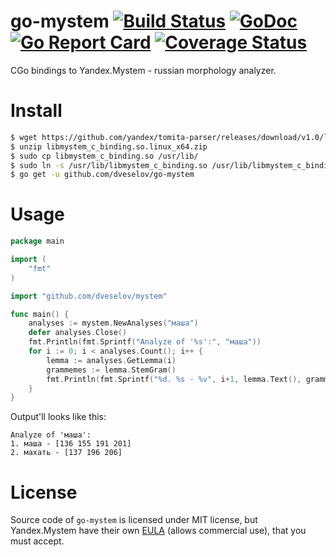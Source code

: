 # go-mystem [![Build Status](https://travis-ci.org/dveselov/go-mystem.svg?branch=master)](https://travis-ci.org/dveselov/go-mystem) [![GoDoc](https://godoc.org/github.com/dveselov/go-mystem?status.svg)](https://godoc.org/github.com/dveselov/go-mystem) [![Go Report Card](https://goreportcard.com/badge/github.com/dveselov/go-mystem)](https://goreportcard.com/report/github.com/dveselov/go-mystem) [![Coverage Status](https://coveralls.io/repos/github/dveselov/go-mystem/badge.svg)](https://coveralls.io/github/dveselov/go-mystem)
CGo bindings to Yandex.Mystem - russian morphology analyzer.

# Install
```bash
$ wget https://github.com/yandex/tomita-parser/releases/download/v1.0/libmystem_c_binding.so.linux_x64.zip
$ unzip libmystem_c_binding.so.linux_x64.zip
$ sudo cp libmystem_c_binding.so /usr/lib/
$ sudo ln -s /usr/lib/libmystem_c_binding.so /usr/lib/libmystem_c_binding.so.1
$ go get -u github.com/dveselov/go-mystem
```

# Usage
```go
package main

import (
    "fmt"
)

import "github.com/dveselov/mystem"

func main() {
    analyses := mystem.NewAnalyses("маша")
    defer analyses.Close()
    fmt.Println(fmt.Sprintf("Analyze of '%s':", "маша"))
    for i := 0; i < analyses.Count(); i++ {
        lemma := analyses.GetLemma(i)
        grammemes := lemma.StemGram()
        fmt.Println(fmt.Sprintf("%d. %s - %v", i+1, lemma.Text(), grammemes))
    }
}
```
Output'll looks like this:
```
Analyze of 'маша':
1. маша - [136 155 191 201]
2. махать - [137 196 206]
```

# License

Source code of `go-mystem` is licensed under MIT license, but Yandex.Mystem have their own [EULA](https://yandex.ru/legal/mystem/) (allows commercial use), that you must accept.
